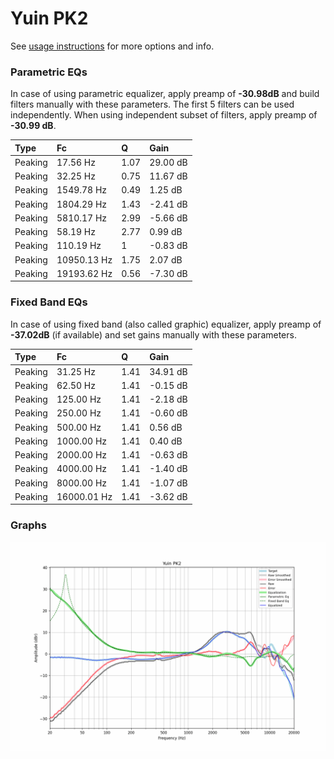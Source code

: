 # Yuin PK2
See [usage instructions](https://github.com/jaakkopasanen/AutoEq#usage) for more options and info.

### Parametric EQs
In case of using parametric equalizer, apply preamp of **-30.98dB** and build filters manually
with these parameters. The first 5 filters can be used independently.
When using independent subset of filters, apply preamp of **-30.99 dB**.

| Type    | Fc          |    Q | Gain     |
|:--------|:------------|:-----|:---------|
| Peaking | 17.56 Hz    | 1.07 | 29.00 dB |
| Peaking | 32.25 Hz    | 0.75 | 11.67 dB |
| Peaking | 1549.78 Hz  | 0.49 | 1.25 dB  |
| Peaking | 1804.29 Hz  | 1.43 | -2.41 dB |
| Peaking | 5810.17 Hz  | 2.99 | -5.66 dB |
| Peaking | 58.19 Hz    | 2.77 | 0.99 dB  |
| Peaking | 110.19 Hz   | 1    | -0.83 dB |
| Peaking | 10950.13 Hz | 1.75 | 2.07 dB  |
| Peaking | 19193.62 Hz | 0.56 | -7.30 dB |

### Fixed Band EQs
In case of using fixed band (also called graphic) equalizer, apply preamp of **-37.02dB**
(if available) and set gains manually with these parameters.

| Type    | Fc          |    Q | Gain     |
|:--------|:------------|:-----|:---------|
| Peaking | 31.25 Hz    | 1.41 | 34.91 dB |
| Peaking | 62.50 Hz    | 1.41 | -0.15 dB |
| Peaking | 125.00 Hz   | 1.41 | -2.18 dB |
| Peaking | 250.00 Hz   | 1.41 | -0.60 dB |
| Peaking | 500.00 Hz   | 1.41 | 0.56 dB  |
| Peaking | 1000.00 Hz  | 1.41 | 0.40 dB  |
| Peaking | 2000.00 Hz  | 1.41 | -0.63 dB |
| Peaking | 4000.00 Hz  | 1.41 | -1.40 dB |
| Peaking | 8000.00 Hz  | 1.41 | -1.07 dB |
| Peaking | 16000.01 Hz | 1.41 | -3.62 dB |

### Graphs
![](./Yuin%20PK2.png)